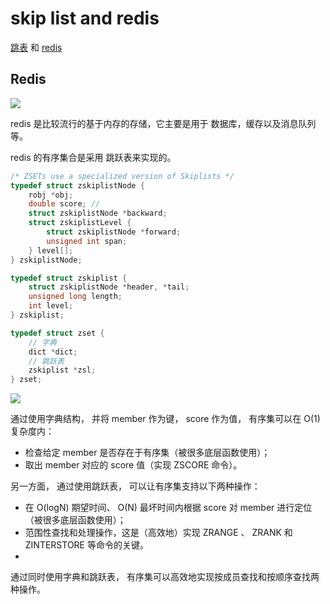 # skip list and redis


[跳表](./skip_list.md) 和 [redis](https://github.com/hsjfans/redis)


## Redis

![](https://redis.io/images/redis-white.png)

redis 是比较流行的基于内存的存储，它主要是用于 数据库，缓存以及消息队列等。

redis 的有序集合是采用 跳跃表来实现的。

```c
/* ZSETs use a specialized version of Skiplists */
typedef struct zskiplistNode {
    robj *obj;
    double score; // 
    struct zskiplistNode *backward;
    struct zskiplistLevel {
        struct zskiplistNode *forward;
        unsigned int span;
    } level[];
} zskiplistNode;

typedef struct zskiplist {
    struct zskiplistNode *header, *tail;
    unsigned long length;
    int level;
} zskiplist;

typedef struct zset {
    // 字典
    dict *dict;
    // 跳跃表
    zskiplist *zsl;
} zset;

```

![](https://redisbook.readthedocs.io/en/latest/_images/graphviz-66d218f87c15bc835d88c696af175d2ba39ae420.svg)


通过使用字典结构， 并将 member 作为键， score 作为值， 有序集可以在 O(1) 复杂度内：

- 检查给定 member 是否存在于有序集（被很多底层函数使用）；
- 取出 member 对应的 score 值（实现 ZSCORE 命令）。
  
另一方面， 通过使用跳跃表， 可以让有序集支持以下两种操作：

- 在 O(logN) 期望时间、 O(N) 最坏时间内根据 score 对 member 进行定位（被很多底层函数使用）；
- 范围性查找和处理操作，这是（高效地）实现 ZRANGE 、 ZRANK 和 ZINTERSTORE 等命令的关键。
- 
通过同时使用字典和跳跃表， 有序集可以高效地实现按成员查找和按顺序查找两种操作。

